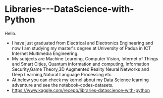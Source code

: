 # Libraries---DataScience-with-Python
Hello.

- I have just graduated from Electrical and Electronics Engineering and now I am studying my master's degree at University of Padua in ICT Internet Multimedia Engineering.
- My subjects are Machine Learning, Computer Vision, Internet of Things and Smart Cities, Quantum information and computing, Information Security,Game Theory,3D Augmented Reality Neural Networks and Deep Learning,Natural Language Processing etc.
- At below you can check my kernel about my Data Science learning adventure and see the notebook-codes-datasets.
- https://www.kaggle.com/recepb/libraries-datascience-with-python
